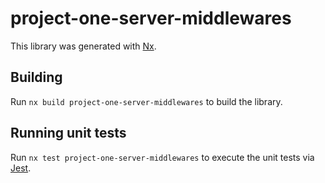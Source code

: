 # project-one-server-middlewares

This library was generated with [Nx](https://nx.dev).

## Building

Run `nx build project-one-server-middlewares` to build the library.

## Running unit tests

Run `nx test project-one-server-middlewares` to execute the unit tests via [Jest](https://jestjs.io).
